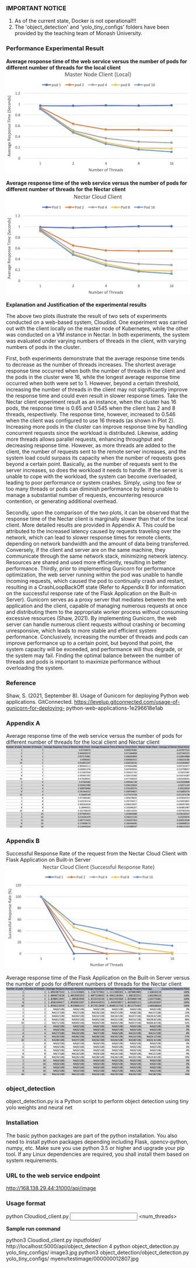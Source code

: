 ### **IMPORTANT NOTICE**
1. As of the current state, Docker is not operational!!!
2. The 'object_detection' and 'yolo_tiny_configs' folders have been provided by the teaching team of Monash University.

### **Performance Experimental Result**

**Average response time of the web service versus the number of pods for different number of threads for the local client** 
![local.png](img%2Flocal.png)

**Average response time of the web service versus the number of pods for different number of threads for the Nectar client** 
![nectar.png](img%2Fnectar.png)

**Explanation and Justification of the experimental results**

The above two plots illustrate the result of two sets of experiments conducted on a web-based system, Cloudiod. 
One experiment was carried out with the client locally on the master node of Kubernetes, while the other was conducted on a VM instance in Nectar. 
In both experiments, the system was evaluated under varying numbers of threads in the client, with varying numbers of pods in the cluster.

First, both experiments demonstrate that the average response time tends to decrease as the number of threads increases. 
The shortest average response time occurred when both the number of threads in the client and the pods in the cluster were 16, 
while the longest average response time occurred when both were set to 1. However, beyond a certain threshold, 
increasing the number of threads in the client may not significantly improve the response time and could even result in slower response times.
Take the Nectar client experiment result as an instance, when the cluster has 16 pods, the response time is 0.65 and 0.545 when the client has 2 and 8 threads, respectively. 
The response time, however, increased to 0.546 when the client was configured to use 16 threads (as shown in Plot 2).
Increasing more pods in the cluster can improve response time by handling concurrent requests since the workload is distributed. 
Likewise, adding more threads allows parallel requests, enhancing throughput and decreasing response time. 
However, as more threads are added to the client, the number of requests sent to the remote server increases, 
and the system load could surpass its capacity when the number of requests goes beyond a certain point. 
Basically, as the number of requests sent to the server increases, so does the workload it needs to handle. 
If the server is unable to cope with the workload, the system can become overloaded, leading to poor performance or system crashes. 
Simply, using too few or too many threads or pods can diminish performance by being unable to manage a substantial number of requests, encountering resource contention, or generating additional overhead.

Secondly, upon the comparison of the two plots, it can be observed that the response time of the Nectar client is marginally slower than that of the local client. 
More detailed results are provided in Appendix A. This could be attributed to the increased latency caused by requests traveling over the network, 
which can lead to slower response times for remote clients, depending on network bandwidth and the amount of data being transferred. 
Conversely, if the client and server are on the same machine, they communicate through the same network stack, minimizing network latency. 
Resources are shared and used more efficiently, resulting in better performance.
Thirdly, prior to implementing Gunicorn for performance optimization, the web server running within the pod was unable to handle incoming requests, 
which caused the pod to continually crash and restart, resulting in a CrashLoopBackOff state (Refer to Appendix B for information on the successful response rate of the Flask Application on the Built-in Server). 
Gunicorn serves as a proxy server that mediates between the web application and the client, 
capable of managing numerous requests at once and distributing them to the appropriate worker process without consuming excessive resources (Shaw, 2021). 
By implementing Gunicorn, the web server can handle numerous client requests without crashing or becoming unresponsive, which leads to more stable and efficient system performance.
Conclusively, increasing the number of threads and pods can improve performance up to a certain point, 
but beyond that point, the system capacity will be exceeded, and performance will thus degrade, or the system may fail. 
Finding the optimal balance between the number of threads and pods is important to maximize performance without overloading the system.


### **Reference**

Shaw, S. (2021, September 8). Usage of Gunicorn for deploying Python web applications. GitConnected. https://levelup.gitconnected.com/usage-of-gunicorn-for-deploying- python-web-applications-1e296618e1ab


### **Appendix A**
Average response time of the web service versus the number of pods for different number of threads for the local client and Nectar client
![appendixA.png](img%2FappendixA.png)

### **Appendix B**

Successful Response Rate of the request from the Nectar Cloud Client with Flask Application on Built-in Server
![appendixB.png](img%2FappendixB.png)

Average response time of the Flask Application on the Built-in Server versus the number of pods for different numbers of threads for the Nectar client
![appendixB2.png](img%2FappendixB2.png)



### **object_detection**

object_detection.py  is a Python script to perform object detection using tiny yolo weights and neural net

### **Installation**

The basic python packages are part of the  python installation. You also need to install python packages depending
including Flask, opencv-python, numpy, etc. Make sure you use python 3.5 or higher and upgrade your pip tool.
If any Linux dependencies are required, you shall install them based on system requirements.

### **URL to the web service endpoint**
http://168.138.29.44:31000/api/image

### **Usage format**
python Cloudiod_client.py  <input folder name> <URL> <num_threads>

**Sample run command**

python3 Cloudiod_client.py  inputfolder/  http://localhost:5000/api/object_detection 4
python object_detection.py yolo_tiny_configs/ image3.jpg 
python3 object_detection/object_detection.py yolo_tiny_configs/ myenv/testimage/000000012807.jpg
